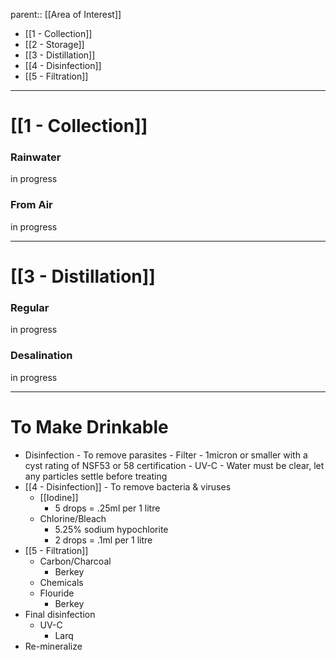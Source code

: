 
parent:: [[Area of Interest]]

- [[1 - Collection]]
- [[2 - Storage]]
- [[3 - Distillation]]
- [[4 - Disinfection]]
- [[5 - Filtration]]

---


# [[1 - Collection]]
### Rainwater
in progress
### From Air
in progress

---

# [[3 - Distillation]]
### Regular
in progress
### Desalination
in progress

---

# To Make Drinkable
- Disinfection - To remove parasites
		- Filter - 1micron or smaller with a cyst rating of NSF53 or 58 certification
		- UV-C - Water must be clear, let any particles settle before treating
- [[4 - Disinfection]] - To remove bacteria & viruses
	- [[Iodine]]
		- 5 drops = .25ml per 1 litre
	- Chlorine/Bleach
		- 5.25% sodium hypochlorite
		- 2 drops = .1ml per 1 litre
- [[5 - Filtration]]
	- Carbon/Charcoal
		- Berkey
	- Chemicals
	- Flouride
		- Berkey
- Final disinfection
	- UV-C
		- Larq
- Re-mineralize